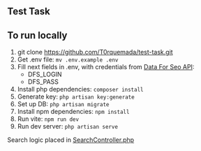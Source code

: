 ## Test Task

## To run locally
1. git clone https://github.com/T0rquemada/test-task.git
2. Get .env file: ```mv .env.example .env```
3. Fill next fields in .env, with credentials from [Data For Seo API](https://app.dataforseo.com):
    - DFS_LOGIN
    - DFS_PASS
4. Install php dependencies: ```composer install```
5. Generate key: ```php artisan key:generate```
6. Set up DB: ```php artisan migrate```
7. Install npm dependencies: ```npm install```
8. Run vite: ```npm run dev```
9. Run dev server: ```php artisan serve```

Search logic placed in [SearchController.php](app/Http/Controllers/SearchController.php)
